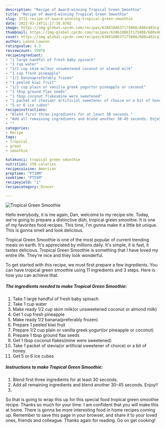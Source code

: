 ```yaml
---
description: "Recipe of Award-winning Tropical Green Smoothie"
title: "Recipe of Award-winning Tropical Green Smoothie"
slug: 3731-recipe-of-award-winning-tropical-green-smoothie
date: 2022-03-24T11:17:38.870Z
image: https://img-global.cpcdn.com/recipes/6386188637175808/680x482cq70/tropical-green-smoothie-recipe-main-photo.jpg
thumbnail: https://img-global.cpcdn.com/recipes/6386188637175808/680x482cq70/tropical-green-smoothie-recipe-main-photo.jpg
cover: https://img-global.cpcdn.com/recipes/6386188637175808/680x482cq70/tropical-green-smoothie-recipe-main-photo.jpg
author: Leona Lawson
ratingvalue: 4.3
reviewcount: 19978
recipeingredient:
- "1 large handful of fresh baby spinach"
- "1 cup water"
- "1/2 cup skim milkor unsweetened coconut or almond milk"
- "1 cup fresh pineapple"
- "1/2 bananapreferably frozen"
- "1 peeled kiwi fruit"
- "1/2 cup plain or vanilla greek yogurtor pineapple or coconut"
- "1 tbsp ground flax seeds"
- "1 tbsp coconut flakesmine were sweetened"
- "1 packet of steviaor artificial sweetener of choice or a bit of honey"
- "5 or 6 ice cubes"
recipeinstructions:
- "Blend first three ingredients for at least 30 seconds."
- "Add all remaining ingredients and blend another 30-45 seconds. Enjoy!!"
- ""
categories:
- Recipe
tags:
- tropical
- green
- smoothie

katakunci: tropical green smoothie 
nutrition: 250 calories
recipecuisine: American
preptime: "PT30M"
cooktime: "PT55M"
recipeyield: "1"
recipecategory: Dinner

---
```



![Tropical Green Smoothie](https://img-global.cpcdn.com/recipes/6386188637175808/680x482cq70/tropical-green-smoothie-recipe-main-photo.jpg)

Hello everybody, it is me again, Dan, welcome to my recipe site. Today, we're going to prepare a distinctive dish, tropical green smoothie. It is one of my favorites food recipes. This time, I'm gonna make it a little bit unique. This is gonna smell and look delicious.



Tropical Green Smoothie is one of the most popular of current trending meals on earth. It's appreciated by millions daily. It's simple, it is fast, it tastes delicious. Tropical Green Smoothie is something that I have loved my entire life. They're nice and they look wonderful.


To get started with this recipe, we must first prepare a few ingredients. You can have tropical green smoothie using 11 ingredients and 3 steps. Here is how you can achieve that.

<!--inarticleads1-->

##### The ingredients needed to make Tropical Green Smoothie:

1. Take 1 large handful of fresh baby spinach
1. Take 1 cup water
1. Make ready 1/2 cup skim milk(or unsweetened coconut or almond milk)
1. Get 1 cup fresh pineapple
1. Make ready 1/2 banana(preferably frozen)
1. Prepare 1 peeled kiwi fruit
1. Prepare 1/2 cup plain or vanilla greek yogurt(or pineapple or coconut)
1. Prepare 1 tbsp ground flax seeds
1. Get 1 tbsp coconut flakes(mine were sweetened)
1. Take 1 packet of stevia(or artificial sweetener of choice) or a bit of honey
1. Get 5 or 6 ice cubes




<!--inarticleads2-->

##### Instructions to make Tropical Green Smoothie:

1. Blend first three ingredients for at least 30 seconds.
1. Add all remaining ingredients and blend another 30-45 seconds. Enjoy!!
1. 




So that is going to wrap this up for this special food tropical green smoothie recipe. Thanks so much for your time. I am confident that you will make this at home. There is gonna be more interesting food in home recipes coming up. Remember to save this page in your browser, and share it to your loved ones, friends and colleague. Thanks again for reading. Go on get cooking!
